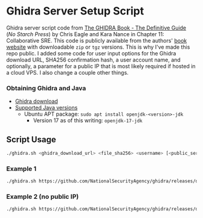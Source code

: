 # Ghidra Server Setup Script
Ghidra server script code from [The GHIDRA Book - The Definitive Guide](https://nostarch.com/GhidraBook) (*No Starch Press*) by Chris Eagle and Kara Nance in Chapter 11: Collaborative SRE.  This code is publicly available from the authors' [book website](https://ghidrabook.com/l) with downloadable `zip` or `tgz` versions.  This is why I've made this repo public.  I added some code for user input options for the Ghidra download URL, SHA256 confirmation hash, a user account name, and optionally, a parameter for a public IP that is most likely required if hosted in a cloud VPS.  I also change a couple other things.

### Obtaining Ghidra and Java
* [Ghidra download](https://github.com/NationalSecurityAgency/ghidra/releases)
* [Supported Java versions](https://htmlpreview.github.io/?https://github.com/NationalSecurityAgency/ghidra/blob/Ghidra_10.3.2_build/GhidraDocs/InstallationGuide.html#Requirements)
  * Ubuntu APT package: `sudo apt install openjdk-<version>-jdk`
      * Version 17 as of this writing: `openjdk-17-jdk`

## Script Usage
```bash
./ghidra.sh <ghidra_download_url> <file_sha256> <username> [<public_server_ip>]
```

### Example 1
```bash
./ghidra.sh https://github.com/NationalSecurityAgency/ghidra/releases/download/Ghidra_10.3.2_build/ghidra_10.3.2_PUBLIC_20230711.zip a658677a87d0be12ab65bd7962f471875b81a2dd2ea35d69cc3201555ca1bd6f user1 111.110.109.11
```

### Example 2 (no public IP)
```bash
./ghidra.sh https://github.com/NationalSecurityAgency/ghidra/releases/download/Ghidra_10.3.2_build/ghidra_10.3.2_PUBLIC_20230711.zip a658677a87d0be12ab65bd7962f471875b81a2dd2ea35d69cc3201555ca1bd6f user1
```
